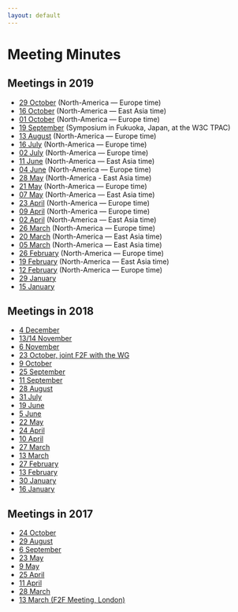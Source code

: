 ```yaml
---
layout: default
---
```


# Meeting Minutes

## Meetings in 2019

* [29 October](./2019/2019-10-29-pbg) (North-America — Europe time)
* [16 October](./2019/2019-10-16-pbg) (North-America — East Asia time)
* [01 October](./2019/2019-10-01-pbg) (North-America — Europe time)
* [19 September](./2019/2019-09-19-pbg) (Symposium in Fukuoka, Japan, at the W3C TPAC)
* [13 August](./2019/2019-08-13-pbg) (North-America — Europe time)
* [16 July](./2019/2019-07-16-pbg) (North-America — Europe time)
* [02 July](./2019/2019-07-02-pbg) (North-America — Europe time)
* [11 June](./2019/2019-06-11-pbg) (North-America — East Asia time)
* [04 June](./2019/2019-06-04-pbg) (North-America — Europe time)
* [28 May](./2019/2019-05-28-pbg) (North-America - East Asia time)
* [21 May](./2019/2019-05-21-pbg) (North-America — Europe time)
* [07 May](./2019/2019-05-15-pbg) (North-America — East Asia time)
* [23 April](./2019/2019-04-23-pbg) (North-America — Europe time)
* [09 April](./2019/2019-04-09-pbg) (North-America — Europe time)
* [02 April](./2019/2019-04-02-pbg) (North-America — East Asia time)
* [26 March](./2019/2019-03-26-pbg) (North-America — Europe time)
* [20 March](./2019/2019-03-20-pbg) (North-America — East Asia time)
* [05 March](./2019/2019-03-05-pbg) (North-America — East Asia time)
* [26 February](./2019/2019-02-26-pbg) (North-America — Europe time)
* [19 February](./2019/2019-02-19-pbg) (North-America — East Asia time)
* [12 February](./2019/2019-02-12-pbg) (North-America — Europe time)
* [29 January](./2019/2019-01-29-pbg)
* [15 January](./2019/2019-01-15-pbg)


## Meetings in 2018

* [4 December](./2018/2018-12-04-pbg)
* [13/14 November](./2018/2018-11-14-pbg)
* [6 November](./2018/2018-11-06-pbg)
* [23 October, joint F2F with the WG](https://www.w3.org/publishing/groups/publ-wg/Meetings/Minutes/2018/2018-10-23-pwg.html#section1)
* [9 October](./2018/2018-10-09-pbg)
* [25 September](./2018/2018-09-25-pbg)
* [11 September](./2018/2018-09-11-pbg)
* [28 August](https://www.w3.org/2018/08/28-pbg-minutes.html)
* [31 July](./2018/2018-07-31-pbg)
* [19 June](./2018/2018-06-19-pbg)
* [5 June](./2018/2018-06-05-pbg)
* [22 May](./2018/2018-05-22-pbg)
* [24 April](./2018/2018-04-24-pbg)
* [10 April](./2018/2018-04-10-pbg)
* [27 March](./2018/2018-03-27-pbg)
* [13 March](./2018/2018-03-13-minutes)
* [27 February](./2018/2018-02-27-minutes)
* [13 February](https://www.w3.org/2018/02/13-pbg-minutes.html)
* [30 January](https://www.w3.org/2018/01/30-pbg-minutes.html)
* [16 January](https://www.w3.org/2018/01/16-pbg-minutes.html)


## Meetings in 2017
* [24 October](https://www.w3.org/2017/10/24-pbg-minutes.html)
* [29 August](https://www.w3.org/2017/08/29-pbg-minutes.html)
* [6 September](https://www.w3.org/2017/06/06-pbg-minutes.html)
* [23 May](https://www.w3.org/2017/05/23-pbg-minutes.html)
* [9 May](https://www.w3.org/2017/05/09-pbg-minutes.html)
* [25 April](https://www.w3.org/2017/04/25-pbg-minutes.html)
* [11 April](https://www.w3.org/2017/04/11-pbg-minutes.html)
* [28 March](https://www.w3.org/2017/03/28-pbg-minutes.html)
* [13 March (F2F Meeting, London)](https://www.w3.org/2017/03/13-pbg-minutes.html)
